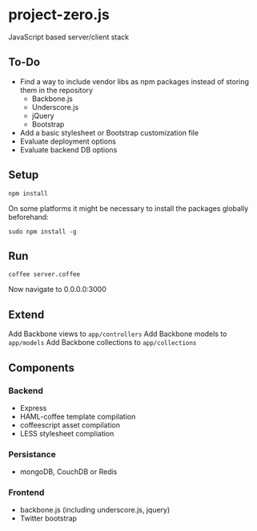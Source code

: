 project-zero.js
===============

JavaScript based server/client stack

## To-Do

* Find a way to include vendor libs as npm packages instead of storing them in the repository
    * Backbone.js
    * Underscore.js
    * jQuery
    * Bootstrap
* Add a basic stylesheet or Bootstrap customization file
* Evaluate deployment options
* Evaluate backend DB options

## Setup

`npm install`

On some platforms it might be necessary to install the packages globally beforehand:

`sudo npm install -g`

## Run

`coffee server.coffee`

Now navigate to 0.0.0.0:3000

## Extend

Add Backbone views to `app/controllers`
Add Backbone models to `app/models`
Add Backbone collections to `app/collections`

## Components
### Backend

* Express
* HAML-coffee template compilation
* coffeescript asset compilation
* LESS stylesheet compliation

### Persistance

* mongoDB, CouchDB or Redis

### Frontend

* backbone.js (including underscore.js, jquery)
* Twitter bootstrap
